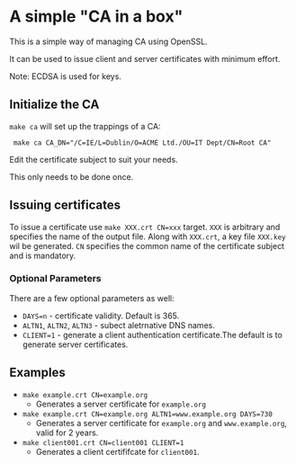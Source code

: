 # A simple "CA in a box"

This is a simple way of managing CA using OpenSSL.

It can be used to issue client and server certificates with minimum effort.

Note: ECDSA is used for keys.

## Initialize the CA

`make ca` will set up the trappings of a CA:

```
 make ca CA_DN="/C=IE/L=Dublin/O=ACME Ltd./OU=IT Dept/CN=Root CA"
```

Edit the certificate subject to suit your needs.

This only needs to be done once.

## Issuing certificates

To issue a certificate use `make XXX.crt CN=xxx` target. `XXX` is arbitrary and specifies the name of the output file. Along with `XXX.crt`, a key file `XXX.key` wil be generated. `CN` specifies the common name of the certificate subject and is mandatory.

### Optional Parameters

There are a few optional parameters as well:
 * `DAYS=n` - certificate validity. Default is 365.
 * `ALTN1`, `ALTN2`, `ALTN3` - subect aletrnative DNS names.
 * `CLIENT=1` - generate a client authentication certificate.The default is to generate server certificates.

## Examples
 * `make example.crt CN=example.org`
   * Generates a server certificate for `example.org`
 * `make example.crt CN=example.org ALTN1=www.example.org DAYS=730`
   * Generates a server certificate for `example.org` and `www.example.org`, valid for 2 years.
 * `make client001.crt CN=client001 CLIENT=1`
   * Generates a client certififcate for `client001`.
 ```
